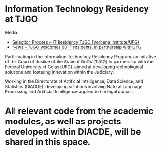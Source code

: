 # Information Technology Residency at TJGO
Media:
- [
Selection Process – IT Residency TJGO (Verbena Institute/UFG)](https://sistemas.institutoverbena.ufg.br/2024/residencia-ti-tjgo/)
- [News – TJGO welcomes 60 IT residents, in partnership with UFG](https://www.tjgo.jus.br/index.php/agencia-de-noticias/noticias-ccs/20-destaque/31682-presidente-carlos-franca-recebe-60-residentes-de-tecnologia-da-informacao-programa-e-fruto-de-parceria-entre-tjgo-e-ufg)
  
Participating in the Information Technology Residency Program, an initiative of the Court of Justice of the State of Goiás (TJGO) in partnership with the Federal University of Goiás (UFG), aimed at developing technological solutions and fostering innovation within the Judiciary.

Working in the Directorate of Artificial Intelligence, Data Science, and Statistics (DIACDE), developing solutions involving Natural Language Processing and Artificial Intelligence applied to the legal domain.

# All relevant code from the academic modules, as well as projects developed within DIACDE, will be shared in this space.


